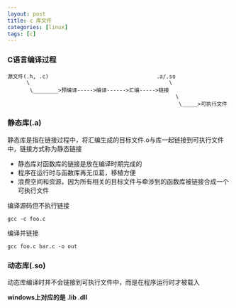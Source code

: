 ```yaml
---
layout: post 
title: c 库文件 
categories: [linux]
tags: [c]
---
```


### C语言编译过程

    源文件(.h, .c)                                  .a/.so 
          \                                            \
           \________>预编译----->编译------>汇编----->链接
                                                         \
                                                          \_____>可执行文件

### 静态库(.a)

静态库是指在链接过程中，将汇编生成的目标文件.o与库一起链接到可执行文件中，链接方式称为静态链接

- 静态库对函数库的链接是放在编译时期完成的
- 程序在运行时与函数库再无瓜葛，移植方便
- 浪费空间和资源，因为所有相关的目标文件与牵涉到的函数库被链接合成一个可执行文件

编译源码但不执行链接

    gcc -c foo.c

编译并链接

    gcc foo.c bar.c -o out

### 动态库(.so)

动态库编译时并不会链接到可执行文件中，而是在程序运行时才被载入

**windows上对应的是 .lib .dll**
